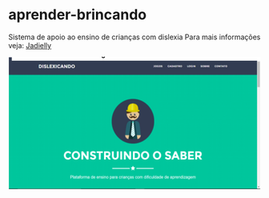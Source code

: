 # aprender-brincando
Sistema de apoio ao ensino de crianças com dislexia 
Para mais informações veja: [Jadielly](https://www.dropbox.com/s/6h6dtl3xikk39o0/Sistemas_Maria%20Jadielly.pdf?dl=0)

![](index.png)
